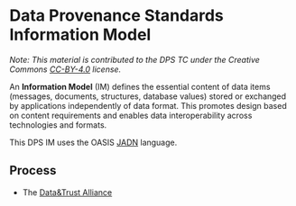 # Data Provenance Standards Information Model

*Note: This material is contributed to the DPS TC under the Creative Commons
[CC-BY-4.0](https://creativecommons.org/licenses/by/4.0/) license.*

An **Information Model** (IM) defines the essential content of data items (messages, documents,
structures, database values) stored or exchanged by applications independently of data format.
This promotes design based on content requirements and enables data interoperability across
technologies and formats.

This DPS IM uses the OASIS
[JADN](https://docs.oasis-open.org/openc2/jadn/v2.0/jadn-v2.0.html) language.

## Process
* The [Data&Trust Alliance]()
